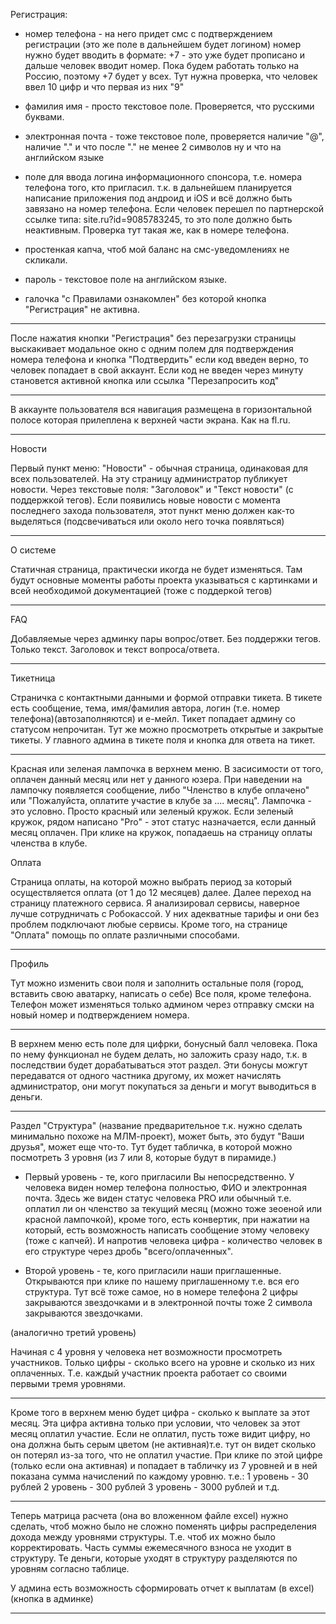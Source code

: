 Регистрация:

- номер телефона - на него придет смс с подтверждением регистрации (это же поле
в дальнейшем будет логином) номер нужно будет вводить в формате:
 +7 - это уже будет прописано и дальше человек вводит номер. Пока будем работать только
на Россию, поэтому +7 будет у всех. Тут нужна проверка, что человек ввел 10 цифр и что первая из них "9"

- фамилия имя  - просто текстовое поле. Проверяется, что русскими буквами.

- электронная почта - тоже текстовое поле, проверяется наличие "@", наличие "." и что после "."
не менее 2 символов ну и что на английском языке

- поле для ввода логина информационного спонсора, т.е. номера телефона того, кто пригласил.
т.к. в дальнейшем планируется написание приложения под андроид и iOS и всё должно быть завязано
на номер телефона. Если человек перешел по партнерской ссылке типа: site.ru?id=9085783245,
то это поле должно быть неактивным. Проверка тут такая же, как в номере телефона.

- простенкая капча, чтоб мой баланс на смс-уведомлениях не скликали.

- пароль - текстовое поле на английском языке.

- галочка "с Правилами ознакомлен" без которой кнопка "Регистрация" не активна.

----------

После нажатия кнопки "Регистрация" без перезагрузки страницы выскакивает модальное окно с одним полем
для подтверждения номера телефона и кнопка "Подтвердить" если код введен верно, то человек попадает в
свой аккаунт. Если код не введен через минуту становется активной кнопка или ссылка "Перезапросить код"

----------

В аккаунте пользователя вся навигация размещена в горизонтальной полосе которая прилеплена к
верхней части экрана. Как на fl.ru.

----------

Новости

Первый пункт меню: "Новости"  - обычная страница, одинаковая для всех пользователей. На эту страницу
администратор публикует новости. Через текстовые поля: "Заголовок" и "Текст новости" (с поддержкой
тегов). Если появились новые новости с момента последнего захода пользователя, этот пункт меню должен
как-то  выделяться (подсвечиваться или около него точка появляться)

----------

О системе

Статичная страница, практически икогда не будет изменяться. Там будут основные моменты работы проекта
указываться с картинками и всей необходимой документацией (тоже с поддеркой тегов)

----------

FAQ

Добавляемые через админку пары вопрос/ответ. Без поддержки тегов. Только текст. Заголовок и текст
вопроса/ответа.

----------

Тикетница

Страничка с контактными данными и формой отправки тикета. В тикете есть сообщение, тема, имя/фамилия
автора, логин (т.е. номер телефона)(автозаполняются) и е-мейл. Тикет попадает админу со статусом
непрочитан.  Тут же можно просмотреть открытые и закрытые тикеты. У главного админа в тикете поля и
кнопка для ответа на тикет.

----------

Красная или зеленая лампочка в верхнем меню. В засисимости от того, оплачен данный месяц или нет у
данного юзера. При наведении на лампочку появляется сообщение, либо "Членство в клубе оплачено" или
"Пожалуйста, оплатите участие в клубе за .... месяц". Лампочка - это условно. Просто красный или зеленый
кружок. Если зеленый кружок, рядом написано "Pro" - этот статус назначается, если данный месяц оплачен.
При клике на кружок, попадаешь на страницу оплаты членства в клубе.

Оплата

Страница оплаты, на которой можно выбрать период за который осуществляется оплата (от 1 до 12 месяцев)
далее. Далее переход на страницу платежного сервиса. Я анализировал сервисы, наверное лучше сотрудничать
с Робокассой. У них адекватные тарифы и они без проблем подключают любые сервисы. Кроме того, на странице
"Оплата" помощь по оплате различными способами.

---------
Профиль

Тут можно изменить свои поля и заполнить остальные поля (город, вставить свою аватарку, написать о себе)
Все поля, кроме телефона. Телефон может изменяться только админом через отправку смски на новый номер и
подтверждением номера.

---------

В верхнем меню есть поле для цифрки, бонусный балл человека. Пока по нему функционал не будем делать,
но заложить сразу надо, т.к. в последствии будет дорабатываться этот раздел. Эти бонусы можгут передаватся
от одного частника другому, их может начислять администратор, они могут покупаться за деньги и  могут выводиться в деньги.

---------
Раздел "Структура" (название предварительное т.к. нужно сделать минимально похоже на МЛМ-проект), может быть,
это будут "Ваши друзья", может еще что-то. Тут будет табличка, в которой можно посмотреть 3 уровня (из 7 или 8,
которые будут в пирамиде.)

- Первый уровень - те, кого пригласили Вы непосредственно. У человека виден
номер телефона полностью, ФИО и электронная почта. Здесь же виден статус человека PRO или обычный т.е. оплатил
ли он членство за текущий месяц (можно тоже зеоеной или красной лампочкой), кроме того, есть конвертик, при
нажатии на который, есть возможность написать сообщение этому человеку (тоже с капчей). И напротив человека цифра -
количество человек в его структуре через дробь "всего/оплаченных".

- Второй уровень - те, кого пригласили наши приглашенные. Открываются при клике по нашему приглашенному т.е.
вся его структура. Тут всё тоже самое, но в номере телефона 2 цифры закрываются звездочками и в электронной почты
тоже 2 символа закрываются звездочками.

(аналогично третий уровень)

Начиная с 4 уровня у человека нет возможности просмотреть участников. Только цифры - сколько всего на уровне
и сколько из них оплаченных. Т.е. каждый участник проекта работает со своими первыми тремя уровнями.

----------
Кроме того в верхнем меню будет цифра - сколько к выплате за этот месяц. Эта цифра активна только при условии,
что человек за этот месяц оплатил участие. Если не оплатил, пусть тоже видит цифру, но она должна быть серым цветом
(не активная)т.е. тут он видет сколько он потерял из-за того, что не оплатил участие. При клике по этой цифре
(только если она активная) и попадает в табличку из 7 уровней и в ней показана сумма начислений по каждому уровню.
т.е.:  1 уровень - 30 рублей
       2 уровень - 300 рублей
       3 уровень - 3000 рублей и т.д.

----------
Теперь матрица расчета (она во вложенном файле excel) нужно сделать, чтоб можно было не сложно поменять
цифры распределения дохода между уровнями структуры. Т.е. чтоб их можно было корректировать. Часть суммы ежемесячного
взноса не уходит в структуру. Те деньги, которые уходят в структуру разделяются по уровням согласно таблице.

У админа есть возможность сформировать отчет к выплатам (в excel) (кнопка в админке)

---------------
